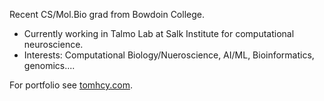 Recent CS/Mol.Bio grad from Bowdoin College. 

- Currently working in Talmo Lab at Salk Institute for computational neuroscience.
- Interests: Computational Biology/Nueroscience, AI/ML, Bioinformatics, genomics....

For portfolio see [tomhcy.com](https://tomhcy.com). 

<!--
**tom21100227/tom21100227** is a ✨ _special_ ✨ repository because its `README.md` (this file) appears on your GitHub profile.

Here are some ideas to get you started:

- 🔭 I’m currently working on ...
- 🌱 I’m currently learning ...
- 👯 I’m looking to collaborate on ...
- 🤔 I’m looking for help with ...
- 💬 Ask me about ...
- 📫 How to reach me: ...
- 😄 Pronouns: ...
- ⚡ Fun fact: ...
-->
